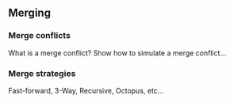 ## Merging

### Merge conflicts
What is a merge conflict? Show how to simulate a merge conflict...

### Merge strategies
Fast-forward, 3-Way, Recursive, Octopus, etc...


